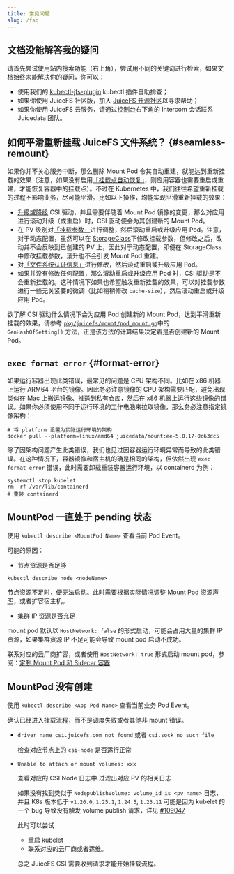 ```yaml
---
title: 常见问题
slug: /faq
---
```


## 文档没能解答我的疑问

请首先尝试使用站内搜索功能（右上角），尝试用不同的关键词进行检索，如果文档始终未能解决你的疑问，你可以：

* 使用我们的 [kubectl-jfs-plugin](./administration/troubleshooting.md#kubectl-plugin) kubectl 插件自助排查；
* 如果你使用 JuiceFS 社区版，加入 [JuiceFS 开源社区](https://juicefs.com/zh-cn/community)以寻求帮助；
* 如果你使用 JuiceFS 云服务，请通过[控制台](https://juicefs.com/console)右下角的 Intercom 会话联系 Juicedata 团队。

## 如何平滑重新挂载 JuiceFS 文件系统？ {#seamless-remount}

如果你并不关心服务中断，那么删除 Mount Pod 令其自动重建，就能达到重新挂载的效果（注意，如果没有启用[「挂载点自动恢复」](./guide/configurations.md#automatic-mount-point-recovery)，则应用容器也需要重启或重建，才能恢复容器中的挂载点）。不过在 Kubernetes 中，我们往往希望重新挂载的过程不影响业务，尽可能平滑。比如以下操作，均能实现平滑重新挂载的效果：

* [升级或降级](./administration/upgrade-csi-driver.md) CSI 驱动，并且需要伴随着 Mount Pod 镜像的变更，那么对应用进行滚动升级（或重启）时，CSI 驱动便会为其创建新的 Mount Pod。
* 在 PV 级别对[「挂载参数」](./guide/configurations.md#mount-options)进行调整，然后滚动重启或升级应用 Pod。注意，对于动态配置，虽然可以在 [StorageClass](./guide/pv.md#create-storage-class)下修改挂载参数，但修改之后，改动并不会反映到已创建的 PV 上，因此对于动态配置，即便在 StorageClass 中修改挂载参数，滚升也不会引发 Mount Pod 重建。
* 对[「文件系统认证信息」](./guide/pv.md#volume-credentials)进行修改，然后滚动重启或升级应用 Pod。
* 如果并没有修改任何配置，那么滚动重启或升级应用 Pod 时，CSI 驱动是不会重新挂载的。这种情况下如果也希望触发重新挂载的效果，可以对挂载参数进行一些无关紧要的微调（比如稍稍修改 `cache-size`），然后滚动重启或升级应用 Pod。

欲了解 CSI 驱动什么情况下会为应用 Pod 创建新的 Mount Pod，达到平滑重新挂载的效果，请参考 [`pkg/juicefs/mount/pod_mount.go`](https://github.com/juicedata/juicefs-csi-driver/blob/master/pkg/juicefs/mount/pod_mount.go)中的 `GenHashOfSetting()` 方法，正是该方法的计算结果决定着是否创建新的 Mount Pod。

## `exec format error` {#format-error}

如果运行容器出现此类错误，最常见的问题是 CPU 架构不同。比如在 x86 机器上运行 ARM64 平台的镜像。因此务必注意镜像的 CPU 架构需要匹配，避免出现类似在 Mac 上搬运镜像、推送到私有仓库，然后在 x86 机器上运行这些镜像的错误。如果你必须使用不同于运行环境的工作电脑来拉取镜像，那么务必注意指定镜像架构：

```shell
# 将 platform 设置为实际运行环境的架构
docker pull --platform=linux/amd64 juicedata/mount:ee-5.0.17-0c63dc5
```

除了因架构问题产生此类错误，我们也见过因容器运行环境异常而导致的此类错误。在这种情况下，容器镜像和宿主机的确是相同的架构，但依然出现 `exec format error` 错误，此时需要卸载重装容器运行环境，以 containerd 为例：

```shell
systemctl stop kubelet
rm -rf /var/lib/containerd
# 重装 containerd
```

## MountPod 一直处于 pending 状态

使用 `kubectl describe <MountPod Name>` 查看当前 Pod Event。

可能的原因：

- 节点资源是否足够

```
kubectl describe node <nodeName>
```

节点资源不足时，便无法启动。此时需要根据实际情况[调整 Mount Pod 资源声明](./guide/resource-optimization.md#mount-pod-resources)，或者扩容宿主机。

- 集群 IP 资源是否充足

mount pod 默认以 `HostNetwork: false` 的形式启动，可能会占用大量的集群 IP 资源，如果集群资源 IP 不足可能会导致 mount pod 启动不成功。

联系对应的云厂商扩容，或者使用 `HostNetwork: true` 形式启动 mount pod，参阅：[定制 Mount Pod 和 Sidecar 容器](./guide/configurations.md#customize-mount-pod)

## MountPod 没有创建

使用 `kubectl describe <App Pod Name>` 查看当前业务 Pod Event。

确认已经进入挂载流程，而不是调度失败或者其他非 mount 错误。

- `driver name csi.juicefs.com not found` 或者 `csi.sock no such file`

  检查对应节点上的 `csi-node` 是否运行正常

- `Unable to attach or mount volumes: xxx`

  查看对应的 CSI Node 日志中 过滤出对应 PV 的相关日志

  如果没有找到类似于 `NodepublishVolume: volume_id is <pv name>` 日志，并且 K8s 版本低于 `v1.26.0`, `1.25.1`, `1.24.5`, `1.23.11` 可能是因为 kubelet 的一个 bug 导致没有触发 volume publish 请求，详见 [#109047](https://github.com/kubernetes/kubernetes/issues/109047)

  此时可以尝试
  - 重启 kubelet
  - 联系对应的云厂商或者运维。

  总之 JuiceFS CSI 需要收到请求才能开始挂载流程。
